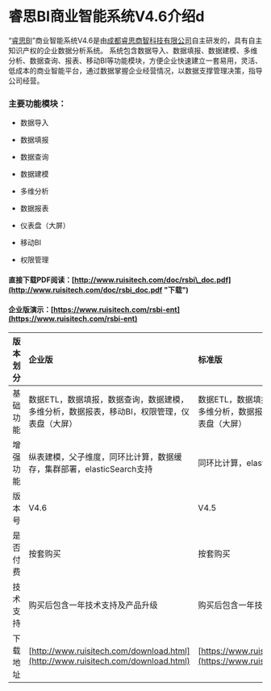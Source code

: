 # 睿思BI商业智能系统V4.6介绍d

“[睿思BI](http://www.ruisitech.com/product.html)”商业智能系统V4.6是由[成都睿思商智科技有限公司](http://www.ruisibi.cn)自主研发的，具有自主知识产权的企业数据分析系统。 系统包含数据导入、数据填报、数据建模、多维分析、数据查询、报表、移动BI等功能模块，方便企业快速建立一套易用，灵活、低成本的商业智能平台，通过数据掌握企业经营情况，以数据支撑管理决策，指导公司经营。

### 主要功能模块：

* 数据导入

* 数据填报

* 数据查询

* 数据建模

* 多维分析

* 数据报表

* 仪表盘（大屏）

* 移动BI

* 权限管理

#### 直接下载PDF阅读：[http://www.ruisitech.com/doc/rsbi\_doc.pdf](http://www.ruisitech.com/doc/rsbi_doc.pdf "下载")

#### 企业版演示：[https://www.ruisitech.com/rsbi-ent](https://www.ruisitech.com/rsbi-ent)

| 版本划分 | 企业版 | 标准版 | 开源版 |
| :--- | :--- | :--- | :--- |
| 基础功能 | 数据ETL，数据填报，数据查询，数据建模，多维分析，数据报表，移动BI，权限管理，仪表盘（大屏） | 数据ETL，数据填报，数据查询，数据建模，多维分析，数据报表，移动BI，权限管理，仪表盘（大屏） | 数据建模，多维分析，数据报表，移动BI，权限管理 |
| 增强功能 | 纵表建模，父子维度，同环比计算，数据缓存，集群部署，elasticSearch支持 | 同环比计算，elasticSearch支持 | 无 |
| 版本号 | V4.6 | V4.5 | V4.5 |
| 是否付费 | 按套购买 | 按套购买 | 采用APACHE2.0开源协议，可任意下载使用 |
| 技术支持 | 购买后包含一年技术支持及产品升级 | 购买后包含一年技术支持及产品升级 | 不包含 |
| 下载地址 | [http://www.ruisitech.com/download.html](http://www.ruisitech.com/download.html) | [https://www.ruisitech.com/downbase.html](https://www.ruisitech.com/downbase.html) | [https://github.com/ruisibi/rsbi-pom](https://github.com/ruisibi/rsbi-pom) |



